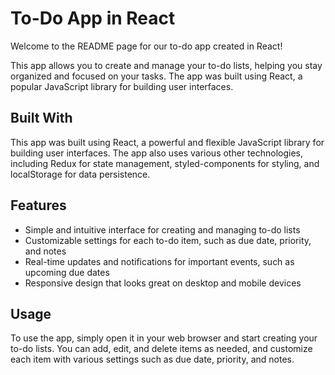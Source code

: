 # To-Do App in React

Welcome to the README page for our to-do app created in React!

This app allows you to create and manage your to-do lists, helping you stay organized and focused on your tasks. The app was built using React, a popular JavaScript library for building user interfaces.

## Built With

This app was built using React, a powerful and flexible JavaScript library for building user interfaces. The app also uses various other technologies, including Redux for state management, styled-components for styling, and localStorage for data persistence.

## Features

- Simple and intuitive interface for creating and managing to-do lists
- Customizable settings for each to-do item, such as due date, priority, and notes
- Real-time updates and notifications for important events, such as upcoming due dates
- Responsive design that looks great on desktop and mobile devices

## Usage

To use the app, simply open it in your web browser and start creating your to-do lists. You can add, edit, and delete items as needed, and customize each item with various settings such as due date, priority, and notes.

